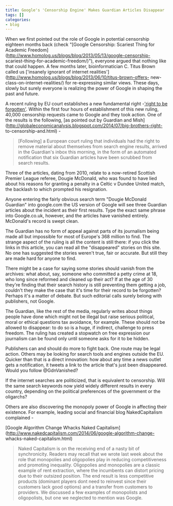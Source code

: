 ```yaml
---
title: Google's 'Censorship Engine' Makes Guardian Articles Disappear
tags: []
categories:
- blog
---
```

When we first pointed out the role of Google in potential censorship eighteen
months back (check "[Google Censorship: Scariest Thing for Academic
Freedom](http://www.homolog.us/blogs/blog/2013/05/13/google-censorship-
scariest-thing-for-academic-freedom/)"), everyone argued that nothing like
that could happen. A few months later, bioinformatician C. Titus Brown called
us ['insanely ignorant of internet
realities'](http://www.homolog.us/blogs/blog/2013/06/10/titus-brown-offers-
new-class-on-internet-realities/) for re-expressing similar views. These days,
slowly but surely everyone is realizing the power of Google in shaping the
past and future.
<!--more-->

A recent ruling by EU court establishes a new fundamental right -['right to be
forgotten'](http://en.wikipedia.org/wiki/Right_to_be_forgotten). Within the
first four hours of establishment of this new ruling, 40,000 censorship
requests came to Google and they took action. One of the results is the
following, [as pointed out by Guardian and
Mish](http://globaleconomicanalysis.blogspot.com/2014/07/big-brothers-right-
to-censorship-and.html) \-

> [Following] a European court ruling that individuals had the right to remove
material about themselves from search engine results, arrived in the
Guardian's inbox this morning, in the form of an automated notification that
six Guardian articles have been scrubbed from search results.

Three of the articles, dating from 2010, relate to a now-retired Scottish
Premier League referee, Dougie McDonald, who was found to have lied about his
reasons for granting a penalty in a Celtic v Dundee United match, the backlash
to which prompted his resignation.

Anyone entering the fairly obvious search term "Dougie McDonald Guardian" into
google.com the US version of Google will see three Guardian articles about the
incident as their first results. Type the exact same phrase into Google.co.uk,
however, and the articles have vanished entirely. McDonald's record is swept
clean.

The Guardian has no form of appeal against parts of its journalism being made
all but impossible for most of Europe's 368 million to find. The strange
aspect of the ruling is all the content is still there: if you click the links
in this article, you can read all the "disappeared" stories on this site. No
one has suggested the stories weren't true, fair or accurate. But still they
are made hard for anyone to find.

There might be a case for saying some stories should vanish from the archives:
what about, say, someone who committed a petty crime at 18, who long since
reformed and cleaned up their act? If at the age of 30 they're finding that
their search history is still preventing them getting a job, couldn't they
make the case that it's time for their record to be forgotten? Perhaps it's a
matter of debate. But such editorial calls surely belong with publishers, not
Google.

The Guardian, like the rest of the media, regularly writes about things people
have done which might not be illegal but raise serious political, moral or
ethical questions tax avoidance, for example. These should not be allowed to
disappear: to do so is a huge, if indirect, challenge to press freedom. The
ruling has created a stopwatch on free expression our journalism can be found
only until someone asks for it to be hidden.

Publishers can and should do more to fight back. One route may be legal
action. Others may be looking for search tools and engines outside the EU.
Quicker than that is a direct innovation: how about any time a news outlet
gets a notification, it tweets a link to the article that's just been
disappeared. Would you follow @GdnVanished?

If the internet searches are politicized, that is equivalent to censorship.
Will the same search keywords now yield widely different results in every
country, depending on the political preferences of the government or the
oligarchs?

Others are also discovering the monopoly power of Google in affecting their
existence. For example, leading social and financial blog NakedCapitalism
complained -

[Google Algorithm Change Whacks Naked
Capitalism](http://www.nakedcapitalism.com/2014/06/google-algorithm-change-
whacks-naked-capitalism.html)

> Naked Capitalism is on the receiving end of a nasty bit of synchronicity.
Readers may recall that we wrote last week about the role that monopolies and
oligopolies play in reducing competitiveness and promoting inequality.
Oligopolies and monopolies are a classic example of rent extraction, where the
incumbents can distort pricing due to their outsized position. The end result
is less competitive products (dominant players dont need to reinvest since
their customers lack good options) and a transfer from customers to providers.
We discussed a few examples of monopolists and oligopolists, but one we
neglected to mention was Google.

